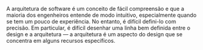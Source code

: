 A arquitetura de software é um conceito de fácil compreensão e que a maioria dos engenheiros entende de modo intuitivo, especialmente quando se tem um pouco de experiência. No entanto, é difícil defini-lo com precisão. Em particular, é difícil desenhar uma linha bem definida entre o design e a arquitetura — a arquitetura é um aspecto do design que se concentra em alguns recursos específicos.
